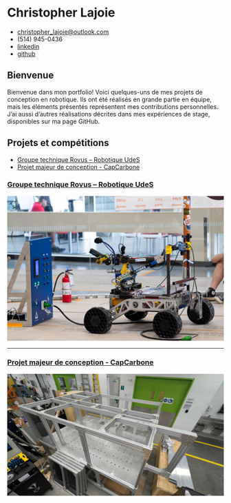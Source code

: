 # Christopher Lajoie

- <christopher_lajoie@outlook.com>
- (514) 945-0436
- [linkedin](https://www.linkedin.com/in/christopherlajoiegenierobotique)
- [github](https://github.com/ChristopherLajoie)

## Bienvenue

Bienvenue dans mon portfolio! Voici quelques-uns de mes projets de conception en robotique. Ils ont été réalisés en grande partie en équipe, mais les éléments présentés représentent mes contributions personnelles. J’ai aussi d’autres réalisations décrites dans mes expériences de stage, disponibles sur ma page GitHub.

## Projets et compétitions

- [Groupe technique Rovus – Robotique UdeS](robotique-udes/robotique-udes)
- [Projet majeur de conception - CapCarbone](pmc/pmc)

### [Groupe technique Rovus – Robotique UdeS](robotique-udes/robotique-udes)

<div style="display: flex; align-items: center;">
  <a href="robotique-udes/robotique-udes">
  <img src="robotique-udes/media/rover-2024.jpg" alt="Rover à la compétition CIRC2024">
</a>
</div>

--------------------------------------------------------------------------------

### [Projet majeur de conception - CapCarbone](pmc/pmc)

<div style="display: flex; align-items: center;">
  <a href="pmc/pmc">
  <img src="pmc/media/machine-in-progress.jpg" alt="Projet majeur de conception">
</a>
</div>
